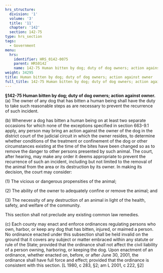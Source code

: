 ```yaml
---
hrs_structure:
  division: '1'
  volume: '3'
  title: '11'
  chapter: '142'
  section: 142-75
type: hrs_section
tags:
  - Government
menu:
  hrs:
    identifier: HRS_0142-0075
    parent: HRS0142
    name: 142-75 Human bitten by dog; duty of dog owners; action against owner
weight: 34295
title: Human bitten by dog; duty of dog owners; action against owner
full_title: 142-75 Human bitten by dog; duty of dog owners; action against owner
---
```

**§142-75 Human bitten by dog; duty of dog owners; action against owner.** (a) The owner of any dog that has bitten a human being shall have the duty to take such reasonable steps as are necessary to prevent the recurrence of such incident.

(b) Whenever a dog has bitten a human being on at least two separate occasions for which none of the exceptions specified in section 663-9.1 apply, any person may bring an action against the owner of the dog in the district court of the judicial circuit in which the owner resides, to determine whether conditions of the treatment or confinement of the dog or other circumstances existing at the time of the bites have been changed so as to remove the danger to other persons presented by such animal. The court, after hearing, may make any order it deems appropriate to prevent the recurrence of such an incident, including but not limited to the removal of the animal from the area or its destruction by its owner. In making its decision, the court may consider:

(1) The vicious or dangerous propensities of the animal;

(2) The ability of the owner to adequately confine or remove the animal; and

(3) The necessity of any destruction of an animal in light of the health, safety, and welfare of the community.

This section shall not preclude any existing common law remedies.

(c) Each county may enact and enforce ordinances regulating persons who own, harbor, or keep any dog that has bitten, injured, or maimed a person. No ordinance enacted under this subsection shall be held invalid on the ground that it covers any subject or matter embraced within any statute or rule of the State; provided that the ordinance shall not affect the civil liability of a person owning, harboring, or keeping the dog. Upon enactment of an ordinance, whether enacted on, before, or after June 30, 2001, the ordinance shall have full force and effect; provided that the ordinance is consistent with this section. [L 1980, c 283, §2; am L 2001, c 222, §2]